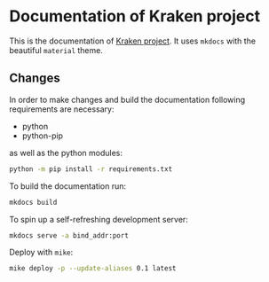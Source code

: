 # Documentation of Kraken project

This is the documentation of [Kraken project](https://github.com/myOmikron/kraken-project). 
It uses `mkdocs` with the beautiful `material` theme.

## Changes

In order to make changes and build the documentation following requirements are necessary:

- python
- python-pip

as well as the python modules:

```bash
python -m pip install -r requirements.txt
```

To build the documentation run:
```bash
mkdocs build
```

To spin up a self-refreshing development server:
```bash
mkdocs serve -a bind_addr:port
```

Deploy with `mike`:

```bash
mike deploy -p --update-aliases 0.1 latest
```